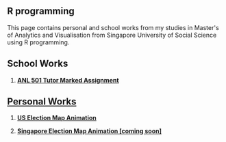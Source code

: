 ## R programming 

This page contains personal and school works from my studies in Master's of Analytics and Visualisation from Singapore University of Social Science using R programming.


## School Works

1. <a  style="font-weight:bold" href="https://wei-kiat-tan.github.io/R-Programming-Portfolio/Tutor-Marked-Assignment/"> ANL 501 Tutor Marked Assignment



## Personal Works

1. <a  style="font-weight:bold" href="https://wei-kiat-tan.github.io/R-Programming-Portfolio/Personal-Works/US-Map-animation/">US Election Map Animation

2. <a  style="font-weight:bold" href=""> Singapore Election Map Animation [coming soon]


